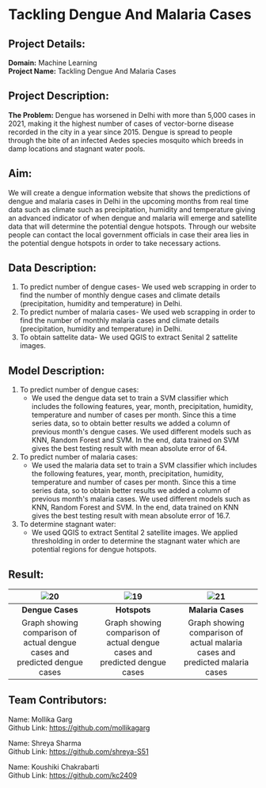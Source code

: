 # Tackling Dengue And Malaria Cases
## Project Details:
**Domain:** Machine Learning           
**Project Name:** Tackling Dengue And Malaria Cases

## Project Description:
**The Problem:** 
Dengue has worsened in Delhi with more than 5,000 cases in 2021, making it the highest number of cases of vector-borne disease recorded in the city in a year since 2015. Dengue is spread to people through the bite of an infected Aedes species mosquito which breeds in damp locations and stagnant water pools.

## Aim:
We will create a dengue information website that shows the predictions of dengue and malaria cases in Delhi in the upcoming months from real time data such as climate such as precipitation, humidity and temperature giving an advanced indicator of when dengue and malaria will emerge and satellite data that will determine the potential dengue hotspots. Through our website people can contact the local government officials in case their area lies in the potential dengue hotspots in order to take necessary actions.


## Data Description:
1. To predict number of dengue cases- We used web scrapping in order to find the number of monthly dengue cases and climate details (precipitation, humidity and  temperature) in Delhi. 
2. To predict number of malaria cases- We used web scrapping in order to find the number of monthly malaria cases and climate details (precipitation, humidity and  temperature) in Delhi. 
3. To obtain sattelite data- We used QGIS to extract Senital 2 sattelite images.


## Model Description:
1. To predict number of dengue cases:
      * We used the dengue data set to train a SVM classifier which includes the following features, year, month, precipitation, humidity, temperature and number of cases per         month. Since this a time series data, so to obtain better results we added a column of previous month's dengue cases. We used different models such as KNN, Random             Forest and SVM. In the end, data trained on SVM gives the best testing result with mean absolute error of 64.
2. To predict number of malaria cases:
      * We used the malaria data set to train a SVM classifier which includes the following features, year, month, precipitation, humidity, temperature and number of cases           per month. Since this a time series data, so to obtain better results we added a column of previous month's malaria cases. We used different models such as KNN,               Random Forest and SVM. In the end, data trained on KNN gives the best testing result with mean absolute error of 16.7.
3. To determine stagnant water:
      * We used QGIS to extract Sentital 2 satellite images. We applied thresholding in order to determine the stagnant water which are potential regions for dengue hotspots. 
 

## Result:
|<img width=200/> ![20](https://user-images.githubusercontent.com/91798475/148248362-fe39e07c-54b1-4ade-a064-2adad609a34f.jpg)| ![19](https://user-images.githubusercontent.com/91798475/148247684-3d10f868-871a-49f5-8831-0b954db552a2.JPG)| ![21](https://user-images.githubusercontent.com/91798475/148248904-673e4264-e4a6-47b5-b1b6-cbb78b6065e7.jpg)| 
| :--:   | :--: | :--: |
| **Dengue Cases** | **Hotspots** | **Malaria Cases** |
|Graph showing comparison of actual dengue cases and predicted dengue cases | Graph showing comparison of actual dengue cases and predicted dengue cases  | Graph showing comparison of actual malaria cases and predicted malaria cases |


## Team Contributors:
Name: Mollika Garg                                                      
Github Link: https://github.com/mollikagarg

Name: Shreya Sharma                 
Github Link: https://github.com/shreya-S51

Name: Koushiki Chakrabarti                     
Github Link: https://github.com/kc2409
